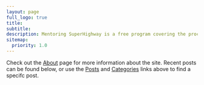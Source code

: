 ```yaml
---
layout: page
full_logo: true
title: 
subtitle: 
description: Mentoring SuperHighway is a free program covering the process of shifting from middle school to high school, which includes talking about grades, choosing rigorous courses, and choosing meaningful extracurriculars.
sitemap:
  priority: 1.0
---
```

<p>Check out the <a href="{{ '/about/' | relative_url }}">About</a> page for more information about the site. Recent posts can be found below, or use the <a href="{{ '/posts/' | relative_url }}">Posts</a> and <a href="{{ '/categories/' | relative_url }}">Categories</a> links above to find a specifc post.</p>
